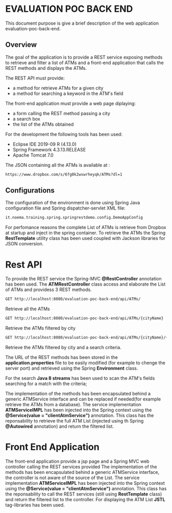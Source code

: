 # EVALUATION POC  BACK END
This document purpose is give a brief description of the web application evaluation-poc-back-end.
## Overview
The goal of the application is to provide a REST service exposing methods to retrieve and filter a list of ATMs and a front-end application that calls the REST methods and displays the ATMs.

The REST API must provide:
- a method for retrieve ATMs for a given city
- a method for searching a keyword in the ATM's field

The front-end application must provide a web page diplaying:
- a form calling the REST method passing a city
- a search box 
- the list of the ATMs obtained


For the development the following tools has been used:
* Eclipse IDE 2019-09 R (4.13.0)
* Spring Framework  4.3.13.RELEASE
* Apache Tomcat 7.0

The JSON containing all the ATMs is available at :
```sh
https://www.dropbox.com/s/6fg0k2wxwrheyqk/ATMs?dl=1
```

## Configurations

The configuration of the environment is done using Spring Java configuration file and Spring dispatcher-servlet XML file:
```sh
it.noema.training.spring.springrestdemo.config.DemoAppConfig
```
For perfomance reasons the complete List of ATMs is retrieve from Dropbox at startup and inject in the spring container.
To retrieve the ATMs the Spring **RestTemplate** utility class has been used coupled with Jackson libraries for JSON conversion.

# Rest API
To provide the REST service the Spring-MVC **@RestController** annotation has been used.
The **ATMRestController** class access and elaborate the List of ATMs and providess 3 REST methods. 
```sh
GET http://localhost:8080/evaluation-poc-back-end/api/ATMs/
```
Retrieve all the ATMs

```sh
GET http://localhost:8080/evaluation-poc-back-end/api/ATMs/{cityName}
```
Retrieve the ATMs filtered by city

```sh
GET http://localhost:8080/evaluation-poc-back-end/api/ATMs/{cityName}/{searchCriteria}
```
Retrieve the ATMs filtered by city and a search criteria.

The URL of the REST methods has been stored in the **application.properties** file to be easily modified (for example to chenge the server port) and retrieved using the Spring **Environment** class.

For the search **Java 8 streams** has been used to scan the ATM's fields searching for a match with the criteria;

The implementation of the methods has been encapsulated behind a generic ATMService interface and can be replaced if needed(for example retrieve the ATMs from a database).
The service implementation **ATMServiceIMPL** has been injected into the Spring context using the **@Service(value = "clientAtmService")** annotation.
This class has the reponsability to retrieve the full ATM List (injected using th Spring **@Autowired** annotation) and return the filtered list.
# Front End Application

The front-end application provide a jsp page and a Spring MVC web controller calling the REST services provided
The implementation of the methods has been encapsulated behind a generic ATMService interface, the controller is not aware of the source of the List.
The service implementation **ATMServiceIMPL**  has been injected into the Spring context using the **@Service(value = "clientAtmService")** annotation.
This class has the reponsability to call the REST services (still using **RestTemplate** class) and return the filtered list to the controller.
For displaying the ATM List **JSTL** tag-libraries has been used.


